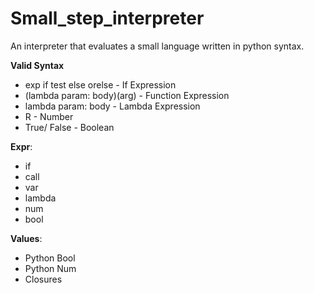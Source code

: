 # Small_step_interpreter

An interpreter that evaluates a small language written in python syntax.


**Valid Syntax**
 - exp if test else orelse - If Expression
 - (lambda param: body)(arg) - Function Expression
 - lambda param: body - Lambda Expression
 - R - Number
 - True/ False - Boolean

**Expr**:
- if
- call
- var
- lambda
- num
- bool

**Values**:
- Python Bool
- Python Num
- Closures




